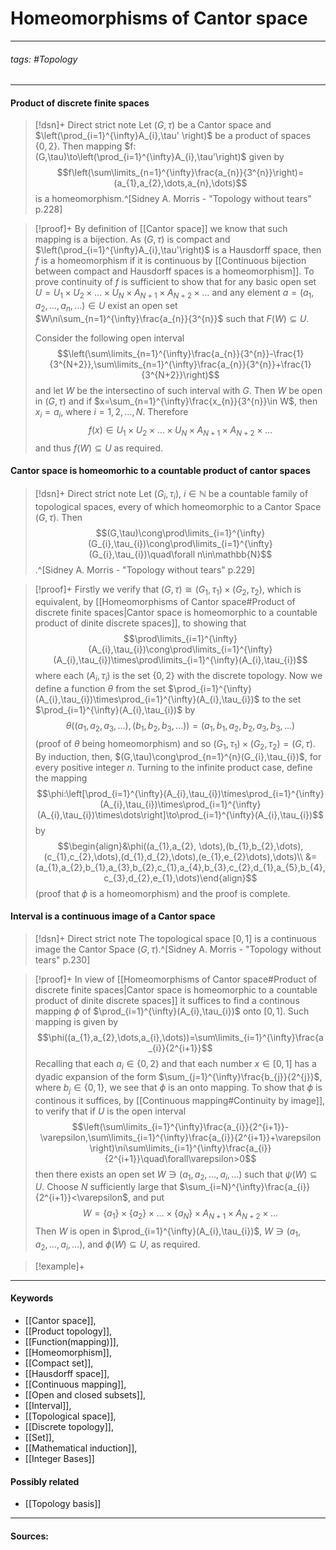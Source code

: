 # Homeomorphisms of Cantor space
***
###### tags: #Topology 
***
#### Product of discrete finite spaces
>[!dsn]+ Direct strict note
>Let $(G,\tau)$ be a Cantor space and $\left(\prod_{i=1}^{\infty}A_{i},\tau' \right)$ be a product of spaces $\{0,2\}$. Then mapping $f:(G,\tau)\to\left(\prod_{i=1}^{\infty}A_{i},\tau'\right)$ given by
>$$f\left(\sum\limits_{n=1}^{\infty}\frac{a_{n}}{3^{n}}\right)=(a_{1},a_{2},\dots,a_{n},\dots)$$
>is a homeomorphism.^[Sidney A. Morris - "Topology without tears" p.228]

>[!proof]+
>By definition of [[Cantor space]] we know that such mapping is a bijection. As $(G,\tau)$ is compact and $\left(\prod_{i=1}^{\infty}A_{i},\tau'\right)$ is a Hausdorff space, then $f$ is a homeomorphism if it is continuous by [[Continuous bijection between compact and Hausdorff spaces is a homeomorphism]].
>To prove continuity of $f$ is sufficient to show that for any basic open set $U=U_{1}\times U_{2}\times\dots\times U_{N}\times A_{N+1}\times A_{N+2}\times\dots$ and any element $a=(a_{1},a_{2},\dots,a_{n},\dots)\in U$ exist an open set $W\ni\sum_{n=1}^{\infty}\frac{a_{n}}{3^{n}}$ such that $F(W)\subseteq U$.
>
>Consider the following open interval
>$$\left(\sum\limits_{n=1}^{\infty}\frac{a_{n}}{3^{n}}-\frac{1}{3^{N+2}},\sum\limits_{n=1}^{\infty}\frac{a_{n}}{3^{n}}+\frac{1}{3^{N+2}}\right)$$
>and let $W$ be the intersectino of such interval with $G$. Then $W$ be open in $(G,\tau)$ and if $x=\sum_{n=1}^{\infty}\frac{x_{n}}{3^{n}}\in W$, then $x_{i}=a_{i}$, where $i=1,2,\dots,N$.
>Therefore
>$$f(x)\in U_{1}\times U_{2}\times\dots\times U_{N}\times A_{N+1}\times A_{N+2}\times\dots$$
>and thus $f(W)\subseteq U$ as required.

#### Cantor space is homeomorhic to a countable product of cantor spaces
>[!dsn]+ Direct strict note
>Let $(G_{i},\tau_{i})$, $i\in\mathbb{N}$ be a countable family of topological spaces, every of which homeomorphic to a Cantor Space $(G,\tau)$. Then
>$$(G,\tau)\cong\prod\limits_{i=1}^{\infty}(G_{i},\tau_{i})\cong\prod\limits_{i=1}^{\infty}(G_{i},\tau_{i})\quad\forall n\in\mathbb{N}$$
>.^[Sidney A. Morris - "Topology without tears" p.229]

>[!proof]+
>Firstly we verify that $(G,\tau)\cong(G_{1},\tau_{1})\times(G_{2},\tau_{2})$, which is equivalent, by [[Homeomorphisms of Cantor space#Product of discrete finite spaces|Cantor space is homeomorphic to a countable product of dinite discrete spaces]], to showing that
>$$\prod\limits_{i=1}^{\infty}(A_{i},\tau_{i})\cong\prod\limits_{i=1}^{\infty}(A_{i},\tau_{i})\times\prod\limits_{i=1}^{\infty}(A_{i},\tau_{i})$$
>where each $(A_{i},\tau_{i})$ is the set $\{0,2\}$ with the discrete topology.
>Now we define a function $\theta$ from the set $\prod_{i=1}^{\infty}(A_{i},\tau_{i})\times\prod_{i=1}^{\infty}(A_{i},\tau_{i})$ to the set $\prod_{i=1}^{\infty}(A_{i},\tau_{i})$ by
>$$\theta((a_{1},a_{2},a_{3},\dots),(b_{1},b_{2},b_{3},\dots))=(a_{1},b_{1},a_{2},b_{2},a_{3},b_{3},\dots)$$
>(proof of $\theta$ being homeomorphism) and so $(G_{1},\tau_{1})\times(G_{2},\tau_{2})=(G,\tau)$.
>By induction, then, $(G,\tau)\cong\prod_{n=1}^{n}(G_{i},\tau_{i})$, for every positive integer $n$.
>Turning to the infinite product case, define the mapping
>$$\phi:\left[\prod_{i=1}^{\infty}(A_{i},\tau_{i})\times\prod_{i=1}^{\infty}(A_{i},\tau_{i})\times\prod_{i=1}^{\infty}(A_{i},\tau_{i})\times\dots\right]\to\prod_{i=1}^{\infty}(A_{i},\tau_{i})$$
>by 
>$$\begin{align}&\phi((a_{1},a_{2}, \dots),(b_{1},b_{2},\dots),(c_{1},c_{2},\dots),(d_{1},d_{2},\dots),(e_{1},e_{2}\dots),\dots)\\ &= (a_{1},a_{2},b_{1},a_{3},b_{2},c_{1},a_{4},b_{3},c_{2},d_{1},a_{5},b_{4},c_{3},d_{2},e_{1},\dots)\end{align}$$
>(proof that $\phi$ is a homeomorphism) and the proof is complete.

#### Interval is a continuous image of a Cantor space
>[!dsn]+ Direct strict note
>The topological space $[0,1]$ is a continuous image the Cantor Space $(G,\tau)$.^[Sidney A. Morris - "Topology without tears" p.230]

>[!proof]+
>In view of [[Homeomorphisms of Cantor space#Product of discrete finite spaces|Cantor space is homeomorphic to a countable product of dinite discrete spaces]] it suffices to find a continous mapping $\phi$ of $\prod_{i=1}^{\infty}(A_{i},\tau_{i})$ onto $[0,1]$. Such mapping is given by
>$$\phi((a_{1},a_{2},\dots,a_{i},\dots))=\sum\limits_{i=1}^{\infty}\frac{a_{i}}{2^{i+1}}$$
>Recalling that each $a_{i}\in\{0,2\}$ and that each number $x\in[0,1]$ has a dyadic expansion of the form $\sum_{j=1}^{\infty}\frac{b_{j}}{2^{j}}$, where $b_{j}\in\{0,1\}$, we see that $\phi$ is an onto mapping. To show that $\phi$ is continous it suffices, by [[Continuous mapping#Continuity by image]], to verify that if $U$ is the open interval
>$$\left(\sum\limits_{i=1}^{\infty}\frac{a_{i}}{2^{i+1}}-\varepsilon,\sum\limits_{i=1}^{\infty}\frac{a_{i}}{2^{i+1}}+\varepsilon \right)\ni\sum\limits_{i=1}^{\infty}\frac{a_{i}}{2^{i+1}}\quad\forall\varepsilon>0$$
>then there exists an open set $W\ni(a_{1},a_{2},\dots,a_{i},\dots)$ such that $\psi(W)\subseteq U$. Choose $N$ sufficiently large that $\sum_{i=N}^{\infty}\frac{a_{i}}{2^{i+1}}<\varepsilon$, and put
>$$W=\{a_{1}\}\times\{a_{2}\}\times\dots\times\{a_{N}\}\times A_{N+1}\times A_{N+2}\times\dots$$
>Then $W$ is open in $\prod_{i=1}^{\infty}(A_{i},\tau_{i})$, $W\ni(a_{1},a_{2},\dots,a_{i},\dots)$, and $\phi(W)\subseteq U$, as required. 

>[!example]+ 
>
***
#### Keywords
- [[Cantor space]],
- [[Product topology]],
- [[Function(mapping)]],
- [[Homeomorphism]],
- [[Compact set]],
- [[Hausdorff space]],
- [[Continuous mapping]],
- [[Open and closed subsets]],
- [[Interval]],
- [[Topological space]],
- [[Discrete topology]],
- [[Set]],
- [[Mathematical induction]],
- [[Integer Bases]]
#### Possibly related
- [[Topology basis]]
***
#### Sources: